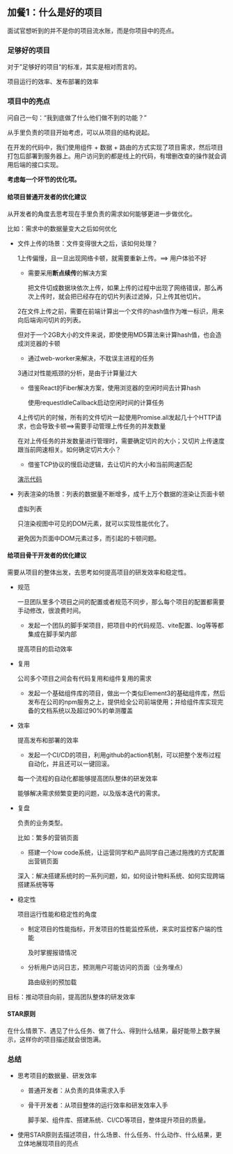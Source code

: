 ## 加餐1：什么是好的项目

面试官想听到的并不是你的项目流水账，而是你项目中的亮点。

### 足够好的项目

对于”足够好的项目“的标准，其实是相对而言的。

项目运行的效率、发布部署的效率



### 项目中的亮点

问自己一句：“我到底做了什么他们做不到的功能？”

从手里负责的项目开始考虑，可以从项目的结构说起。

在开发的代码中，我们使用组件 + 数据 + 路由的方式实现了项目需求，然后项目打包后部署到服务器上。用户访问到的都是线上的代码，有增删改查的操作就会调用后端的接口实现。

**考虑每一个环节的优化项。**

#### 给项目普通开发者的优化建议

从开发者的角度去思考现在手里负责的需求如何能够更进一步做优化。

比如：需求中的数据量变大之后如何优化

* 文件上传的场景：文件变得很大之后，该如何处理？

  1上传偏慢，且一旦出现网络卡顿，就需要重新上传。==> 用户体验不好

  * 需要采用**断点续传**的解决方案

    把文件切成数据块依次上传，如果上传的过程中出现了网络错误，那么再次上传时，就会把已经存在的切片列表过滤掉，只上传其他切片。

  2在文件上传之前，需要在前端计算出一个文件的hash值作为唯一标识，用来向后端询问切片的列表。

  但对于一个2GB大小的文件来说，即使使用MD5算法来计算hash值，也会造成浏览器的卡顿

  * 通过web-worker来解决，不耽误主进程的任务

  3通过对性能瓶颈的分析，是由于计算量过大

  * 借鉴React的Fiber解决方案，使用浏览器的空闲时间去计算hash

    使用requestIdleCallback启动空闲时间的计算任务

  4上传切片的时候，所有的文件切片一起使用Promise.all发起几十个HTTP请求，也会导致卡顿==>需要手动管理上传任务的并发数量

  在对上传任务的并发数量进行管理时，需要确定切片的大小；又切片上传速度跟当前网速相关。如何确定切片大小？

  * 借鉴TCP协议的慢启动逻辑，去让切片的大小和当前网速匹配

  [演示代码](https://github.com/shengxinjing/file-upload)

* 列表渲染的场景：列表的数据量不断增多，成千上万个数据的渲染让页面卡顿

  虚拟列表

  只渲染视图中可见的DOM元素，就可以实现性能优化了。

  避免因为页面中DOM元素过多，而引起的卡顿问题。

#### 给项目骨干开发者的优化建议

需要从项目的整体出发，去思考如何提高项目的研发效率和稳定性。

* 规范

  一旦团队里多个项目之间的配置或者规范不同步，那么每个项目的配置都需要手动修改，很浪费时间。

  * 发起一个团队的脚手架项目，把项目中的代码规范、vite配置、log等等都集成在脚手架内部

  提高项目的启动效率

* 复用

  公司多个项目之间会有代码复用和组件复用的需求

  * 发起一个基础组件库的项目，做出一个类似Element3的基础组件库，然后发布在公司的npm服务之上，提供给全公司前端使用；并给组件库实现完备的文档系统以及超过90%的单测覆盖

* 效率

  提高发布和部署的效率

  * 发起一个CI/CD的项目，利用github的action机制，可以把整个发布过程自动化，并且还可以一键回滚。

  每一个流程的自动化都能够提高团队整体的研发效率

  能够解决需求频繁变更的问题，以及版本迭代的需求。

* 复盘

  负责的业务类型。

  比如：繁多的营销页面

  * 搭建一个low code系统，让运营同学和产品同学自己通过拖拽的方式配置出营销页面

  深入：解决搭建系统时的一系列问题，如，如何设计物料系统、如何实现跨端搭建系统等等

* 稳定性

  项目运行性能和稳定性的角度

  * 制定项目的性能指标，开发项目的性能监控系统，来实时监控客户端的性能

    及时掌握报错情况

  * 分析用户访问日志，预测用户可能访问的页面（业务埋点）

    路由级别的预加载

目标：推动项目向前，提高团队整体的研发效率

#### STAR原则

在什么情景下、遇见了什么任务、做了什么、得到什么结果，最好能带上数字展示，这样你的项目描述就会很饱满。



### 总结

* 思考项目的数据量、研发效率

  * 普通开发者：从负责的具体需求入手

  * 骨干开发者：从项目整体的运行效率和研发效率入手

    脚手架、组件库、搭建系统、CI/CD等项目，整体提升项目的质量。

* 使用STAR原则去描述项目，什么场景、什么任务、什么动作、什么结果，更立体地展现项目的亮点

